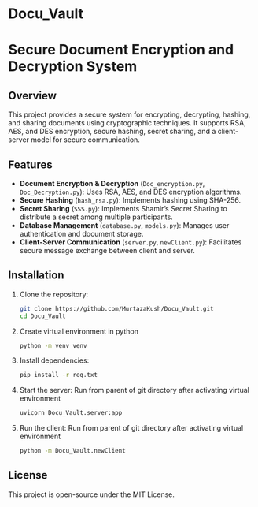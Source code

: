 # Docu_Vault

# Secure Document Encryption and Decryption System

## Overview

This project provides a secure system for encrypting, decrypting, hashing, and sharing documents using cryptographic techniques. It supports RSA, AES, and DES encryption, secure hashing, secret sharing, and a client-server model for secure communication.

## Features

- **Document Encryption & Decryption** (`Doc_encryption.py`, `Doc_Decryption.py`): Uses RSA, AES, and DES encryption algorithms.
- **Secure Hashing** (`hash_rsa.py`): Implements hashing using SHA-256.
- **Secret Sharing** (`SSS.py`): Implements Shamir’s Secret Sharing to distribute a secret among multiple participants.
- **Database Management** (`database.py`, `models.py`): Manages user authentication and document storage.
- **Client-Server Communication** (`server.py`, `newClient.py`): Facilitates secure message exchange between client and server.

## Installation

1. Clone the repository:
   ```sh
   git clone https://github.com/MurtazaKush/Docu_Vault.git
   cd Docu_Vault
   ```
2. Create virtual environment in python
   ```sh
   python -m venv venv
   ```
4. Install dependencies:
   ```sh
   pip install -r req.txt
   ```
5. Start the server:
   Run from parent of git directory after activating virtual environment
   ```sh
   uvicorn Docu_Vault.server:app
   ```
6. Run the client:
   Run from parent of git directory after activating virtual environment
   ```sh
   python -m Docu_Vault.newClient
   ```

## License
This project is open-source under the MIT License.
```

